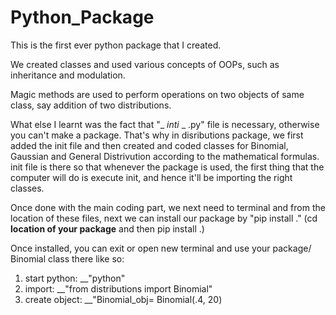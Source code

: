 # Python_Package
This is the first ever python package that I created. 


We created classes and used various concepts of OOPs, such as inheritance and modulation. 


Magic methods are used to perform operations on two objects of same class, say addition of two distributions. 


What else I learnt was the fact that "_ _inti_ _ .py" file is necessary, otherwise you can't make a package. That's why in disributions package, we first added the init file and then created and coded classes for Binomial, Gaussian and General Distrivution according to the mathematical formulas. 
init file is there so that whenever the package is used, the first thing that the computer will do is execute init, and hence it'll be importing the right classes.


Once done with the main coding part, we next need to terminal and from the location of these files, next we can install our package by "pip install ." (cd __location of your package__  and then pip install .)  

Once installed, you can exit or open new terminal and use your package/ Binomial class there like so: 
1. start python: __"python"
2. import: __"from distributions import Binomial"
3. create object: __"Binomial_obj= Binomial(.4, 20) 
